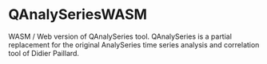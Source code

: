 # QAnalySeriesWASM
WASM / Web version of QAnalySeries tool. QAnalySeries is a partial replacement for the original AnalySeries time series analysis and correlation tool of Didier Paillard.
